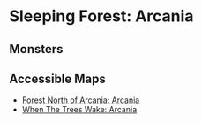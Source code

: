 # Sleeping Forest: Arcania

## Monsters

## Accessible Maps

- [Forest North of Arcania: Arcania](forest-north-of-arcania)
- [When The Trees Wake: Arcania](when-the-trees-wake)
